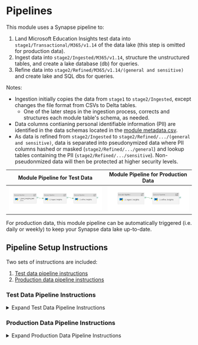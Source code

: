 # Pipelines

This module uses a Synapse pipeline to:
1. Land Microsoft Education Insights test data into ```stage1/Transactional/M365/v1.14``` of the data lake (this step is omitted for production data).
2. Ingest data into ```stage2/Ingested/M365/v1.14```, structure the unstructured tables, and create a lake database (db) for queries.
3. Refine data into ```stage2/Refined/M365/v1.14/(general and sensitive)``` and create lake and SQL dbs for queries.

Notes:
- Ingestion initially copies the data from ```stage1``` to ```stage2/Ingested```, except changes the file format from CSVs to Delta tables.
   * One of the later steps in the ingestion process, corrects and structures each module table's schema, as needed.
- Data columns contianing personal identifiable information (PII) are identified in the data schemas located in the [module metadata.csv](https://github.com/microsoft/OpenEduAnalytics/blob/main/modules/module_catalog/Microsoft_Education_Insights/test_data/metadata.csv).
- As data is refined from ```stage2/Ingested``` to ```stage2/Refined/.../(general and sensitive)```, data is separated into pseudonymized data where PII columns hashed or masked (```stage2/Refined/.../general```) and lookup tables containing the PII (```stage2/Refined/.../sensitive```). Non-pseudonmized data will then be protected at higher security levels.

Module Pipeline for Test Data  | Module Pipeline for Production Data
:-------------------------:|:-------------------------:
![](https://github.com/cstohlmann/oea-insights-module/blob/main/docs/images/module_v0.7_test_data_pipeline_overview.png) |  ![](https://github.com/cstohlmann/oea-insights-module/blob/main/docs/images/module_v0.7_prod_data_pipeline_overview.png)  

For production data, this module pipeline can be automatically triggered (i.e. daily or weekly) to keep your Synapse data lake up-to-date.

## Pipeline Setup Instructions

Two sets of instructions are included:
1. [Test data pipeline instructions](https://github.com/microsoft/OpenEduAnalytics/tree/main/modules/module_catalog/Microsoft_Education_Insights/pipeline#test-data-pipeline-instructions)
2. [Production data pipeline instructions](https://github.com/microsoft/OpenEduAnalytics/tree/main/modules/module_catalog/Microsoft_Education_Insights/pipeline#production-data-pipeline-instructions)

### Test Data Pipeline Instructions

<details><summary>Expand Test Data Pipeline Instructions</summary>
<p>

1. Complete the first steps of the [module setup instructions](https://github.com/microsoft/OpenEduAnalytics/tree/main/modules/module_catalog/Microsoft_Education_Insights#module-setup-instructions)
2. Download the [module pipeline template](https://github.com/microsoft/OpenEduAnalytics/blob/main/modules/module_catalog/Microsoft_Education_Insights/pipeline/insights_pipeline_template.zip) locally to your computer.
3. Import the pipeline template to your Synapse workspace.
<img src="https://github.com/cstohlmann/OpenEduAnalytics/blob/main/modules/module_catalog/Microsoft_Education_Insights/docs/images/pipeline%20instructions/pipeline_p1_import_template.png" width="600">

4. Assign the Synapse linked services needed to support the pipeline template.
![](https://github.com/cstohlmann/OpenEduAnalytics/blob/main/modules/module_catalog/Microsoft_Education_Insights/docs/images/pipeline%20instructions/pipeline_p2_assign_linked_services.png)

5. Change the insights_main_pipeline storageAccount parameter to your storage account name. Also, update the pipeline parameter to pull either K-12 test data or higher education data; see details [here](https://github.com/microsoft/OpenEduAnalytics/tree/main/modules/module_catalog/Microsoft_Education_Insights/test_data).
   * To pull the K-12 test data, enter ```true``` for the "pull_k12_test_data" parameter. To pull the higher education test data, enter ```true``` for the "pull_hed_test_data" parameter.
   * It is recommended that you choose <em>one</em> test data set to pull, since pulling both sets and triggering the pipeline may cause data ingestion errors.
![](https://github.com/cstohlmann/OpenEduAnalytics/blob/main/modules/module_catalog/Microsoft_Education_Insights/docs/images/pipeline%20instructions/pipeline_p3_update_parameters.png)

6. Select a spark pool for the ingest_into_stage2p_and_2np notebook.
![](https://github.com/cstohlmann/OpenEduAnalytics/blob/main/modules/module_catalog/Microsoft_Education_Insights/docs/images/pipeline%20instructions/pipeline_p4_attach_spark_pool.png)

7. Trigger the pipeline manually.
![](https://github.com/cstohlmann/OpenEduAnalytics/blob/main/modules/module_catalog/Microsoft_Education_Insights/docs/images/pipeline%20instructions/pipeline_p5_trigger.png)

8. Once the pipeline has been successfully executed, verify that:

- Data has landed in Stage 1np
<img src="https://github.com/microsoft/OpenEduAnalytics/blob/main/modules/module_catalog/Microsoft_Education_Insights/docs/images/dataland_stage1np.png" width="600">

- Data has been processed to Stages 2p and 2np
<img src="https://github.com/microsoft/OpenEduAnalytics/blob/main/modules/module_catalog/Microsoft_Education_Insights/docs/images/dataland_stage2p.png" width="600">
<img src="https://github.com/microsoft/OpenEduAnalytics/blob/main/modules/module_catalog/Microsoft_Education_Insights/docs/images/dataland_stage2np.png" width="600">

- SQL database has been created
<img src="https://github.com/microsoft/OpenEduAnalytics/blob/main/modules/module_catalog/Microsoft_Education_Insights/docs/images/sql_db_create.png" width="600">

</p>
</details>

### Production Data Pipeline Instructions

<details><summary>Expand Production Data Pipeline Instructions</summary>
<p>

1. Complete the [Test Data Pipeline Instructions](https://github.com/microsoft/OpenEduAnalytics/tree/main/modules/module_catalog/Microsoft_Education_Insights/pipeline#test-data-pipeline-instructions), but do not execute the pipeline yet.
2. Review the Microsoft Insights [data feed setup instructions](https://docs.microsoft.com/en-us/schooldatasync/enable-education-data-lake-export).
3. Open the insights_main_pipeline. Delete the initial "If pull_k12_test_data" and "If pull_hed_test_data" pipeline activities. The final results is shown below.
<img src="https://github.com/microsoft/OpenEduAnalytics/blob/main/modules/module_catalog/Microsoft_Education_Insights/docs/images/pipeline_overview_prod.png" width="600">

4. Trigger the pipeline manually.

5. Once the pipeline has been successfully executed, verify that:

- Data has landed in Stage 1np
<img src="https://github.com/microsoft/OpenEduAnalytics/blob/main/modules/module_catalog/Microsoft_Education_Insights/docs/images/dataland_stage1np.png" width="600">

- Data has been processed to Stages 2p and 2np
<img src="https://github.com/microsoft/OpenEduAnalytics/blob/main/modules/module_catalog/Microsoft_Education_Insights/docs/images/dataland_stage2p.png" width="600">
<img src="https://github.com/microsoft/OpenEduAnalytics/blob/main/modules/module_catalog/Microsoft_Education_Insights/docs/images/dataland_stage2np.png" width="600">

- SQL database has been created
<img src="https://github.com/microsoft/OpenEduAnalytics/blob/main/modules/module_catalog/Microsoft_Education_Insights/docs/images/sql_db_create.png" width="600">

</p>
</details>
